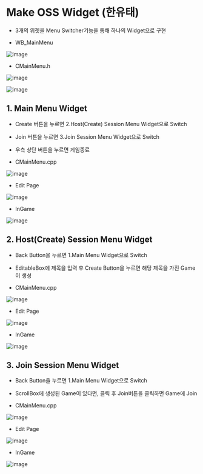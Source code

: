 # Make OSS Widget (한유태)
- 3개의 위젯을 Menu Switcher기능을 통해 하나의 Widget으로 구현

- WB_MainMenu

![image](https://github.com/HanYooTae/Unreal-Game-Project1/assets/41534351/fb50c00b-f11f-4d85-983b-5b32d0af4797)

- CMainMenu.h

![image](https://github.com/HanYooTae/Unreal-Game-Project1/assets/41534351/38f0aee0-1b9c-4cab-b5e9-3b3e486aa279)

![image](https://github.com/HanYooTae/Unreal-Game-Project1/assets/41534351/ae320f46-273f-42ed-9a78-4e71c65cdb78)


## 1. Main Menu Widget
- Create 버튼을 누르면 2.Host(Create) Session Menu Widget으로 Switch
- Join 버튼을 누르면 3.Join Session Menu Widget으로 Switch
- 우측 상단 버튼을 누르면 게임종료

- CMainMenu.cpp

![image](https://github.com/HanYooTae/Unreal-Game-Project1/assets/41534351/0ef69ce9-7c2b-46a7-840e-fc3216b7bcbc)

- Edit Page

![image](https://github.com/HanYooTae/Unreal-Game-Project1/assets/41534351/6c2dff36-e184-4ad2-b759-fe30ff3fe27c)

- InGame

![image](https://github.com/HanYooTae/Unreal-Game-Project1/assets/41534351/8e16ca14-f650-45e4-8123-0c64a1c88a06)

## 2. Host(Create) Session Menu Widget
- Back Button을 누르면 1.Main Menu Widget으로 Switch
- EditableBox에 제목을 입력 후 Create Button을 누르면 해당 제목을 가진 Game이 생성

- CMainMenu.cpp

![image](https://github.com/HanYooTae/Unreal-Game-Project1/assets/41534351/dff3f19a-48de-4dd6-b1d6-3eccbf30bef9)

- Edit Page

![image](https://github.com/HanYooTae/Unreal-Game-Project1/assets/41534351/0e8178b4-e683-4213-82e0-35833fc53b12)

- InGame
  
![image](https://github.com/HanYooTae/Unreal-Game-Project1/assets/41534351/cbc5f295-d4a3-42d7-9f66-017caa162631)

## 3. Join Session Menu Widget
- Back Button을 누르면 1.Main Menu Widget으로 Switch
- ScrollBox에 생성된 Game이 있다면, 클릭 후 Join버튼을 클릭하면 Game에 Join

- CMainMenu.cpp

![image](https://github.com/HanYooTae/Unreal-Game-Project1/assets/41534351/9a7a3f58-2a2f-4537-a0af-1b9aefbe739b)

- Edit Page

![image](https://github.com/HanYooTae/Unreal-Game-Project1/assets/41534351/f8fecdd6-da4d-47a3-ab54-651bc26aaaee)

- InGame

![image](https://github.com/HanYooTae/Unreal-Game-Project1/assets/41534351/e93ca5f1-741e-43f9-a7f6-3830f578e2ac)
